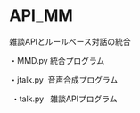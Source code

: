 # API_MM
雑談APIとルールベース対話の統合

・MMD.py
 統合プログラム
 
 ・jtalk.py
  音声合成プログラム
  
  ・talk.py
   雑談APIプログラム
 
 
